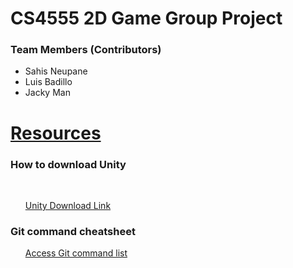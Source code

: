 <h1>CS4555 2D Game Group Project</h1>
<!-- Team Member Names -->
<div>
<h3>Team Members (Contributors)</h3>
<ul>
  <li>Sahis Neupane</li>
  <li> Luis Badillo </li>
  <li>Jacky Man</li>
</ul>
</div>

<!-- Resources like how to use git, Unity -->
<div>
  <h1>
    <u>Resources</u>
  </h1>
  <h3>How to download Unity</h3>
  <br/>
    <ul>
    <a href='https://unity.com/products/unity-student'> Unity Download Link</a>

  </ul>

  <h3>
    Git command cheatsheet
  </h3>
  <ul>
    <a href='https://education.github.com/git-cheat-sheet-education.pdf'> Access Git command list</a>
    
  </ul>
</div>


